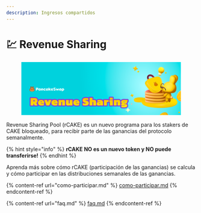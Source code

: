 ```yaml
---
description: Ingresos compartidos
---
```


# 💹 Revenue Sharing

<figure><img src="../../.gitbook/assets/image (1) (1).png" alt=""><figcaption></figcaption></figure>

Revenue Sharing Pool (rCAKE) es un nuevo programa para los stakers de CAKE bloqueado, para recibir parte de las ganancias del protocolo semanalmente.

{% hint style="info" %}
**rCAKE NO es un nuevo token y NO puede transferirse!**
{% endhint %}

Aprenda más sobre cómo rCAKE (participación de las ganancias) se calcula y cómo participar en las distribuciones semanales de las ganancias.

{% content-ref url="como-participar.md" %}
[como-participar.md](como-participar.md)
{% endcontent-ref %}

{% content-ref url="faq.md" %}
[faq.md](faq.md)
{% endcontent-ref %}
